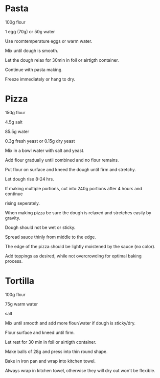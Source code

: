 # Pasta
100g flour

1 egg (70g) or 50g water


Use roomtemperature eggs or warm water.

Mix until dough is smooth.

Let the dough relax for 30min in foil or airtigth container.

Continue with pasta making.

Freeze immediately or hang to dry.

# Pizza
150g flour

4.5g salt

85.5g water

0.3g fresh yeast or 0.15g dry yeast


Mix in a bowl water with salt and yeast.

Add flour gradually until combined and no flour remains.

Put flour on surface and kneed the dough until firm and stretchy.

Let dough rise 8-24 hrs.

If making multiple portions, cut into 240g portions after 4 hours and continue

rising seperately.


When making pizza be sure the dough is relaxed and stretches easily by gravity.

Dough should not be wet or sticky.


Spread sauce thinly from middle to the edge.

The edge of the pizza should be lightly moistened by the sauce (no color).


Add toppings as desired, while not overcrowding for optimal baking process.


# Tortilla
100g flour

75g warm water

salt


Mix until smooth and add more flour/water if dough is sticky/dry.

Flour surface and kneed until firm.

Let rest for 30 min in foil or airtigth container.


Make balls of 28g and press into thin round shape.

Bake in iron pan and wrap into kitchen towel.

Always wrap in kitchen towel, otherwise they will dry out won't be flexible.

